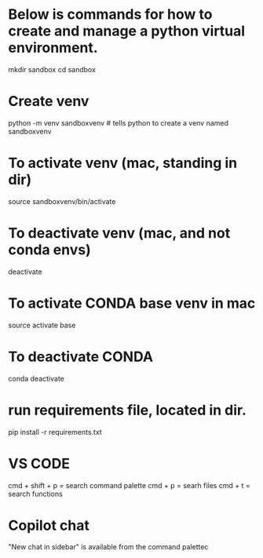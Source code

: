 # Below is commands for how to create and manage a python virtual environment.
mkdir sandbox
cd sandbox

# Create venv
python -m venv sandboxvenv # tells python to create a venv named sandboxvenv

# To activate venv (mac, standing in dir)
source sandboxvenv/bin/activate

# To deactivate venv (mac, and not conda envs)
deactivate

# To activate CONDA base venv in mac
source activate base

# To deactivate CONDA
conda deactivate

# run requirements file, located in dir.
pip install -r requirements.txt

# VS CODE
cmd + shift + p = search command palette
cmd + p = searh files
cmd + t = search functions

# Copilot chat 
"New chat in sidebar" is available from the command palettec